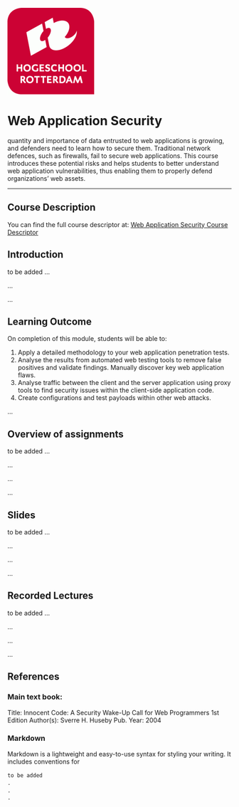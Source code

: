 ![Logo](docs/img/HR%20Logo.png)
# Web Application Security
quantity and importance of data entrusted to web applications is growing, and defenders need to learn how to secure them. Traditional network defences, such as firewalls, fail to secure web applications. This course introduces these potential risks and helps students to better understand web application vulnerabilities, thus enabling them to properly defend organizations’ web assets.

_____________________________________________________________________________________________________________________________________

## Course Description

You can find the full course descriptor at: [Web Application Security Course Descriptor](//)


## Introduction

to be added
...

...

...

## Learning Outcome

On completion of this module, students will be able to: 
1)	Apply a detailed methodology to your web application penetration tests.
2)	Analyse the results from automated web testing tools to remove false positives and validate findings. Manually discover key web application flaws. 
3)	Analyse traffic between the client and the server application using proxy tools to find security issues within the client-side application code. 
4)	Create configurations and test payloads within other web attacks.

...



## Overview of assignments

to be added
...

...

...

...


## Slides

to be added
...

...

...

...


## Recorded Lectures
to be added
...

...

...

...




## References

### Main text book:
Title:	Innocent Code: A Security Wake-Up Call for Web Programmers 1st Edition
Author(s):	Sverre H. Huseby
Pub. Year:	2004







### Markdown

Markdown is a lightweight and easy-to-use syntax for styling your writing. It includes conventions for

```markdown
to be added
.
.
.
```
